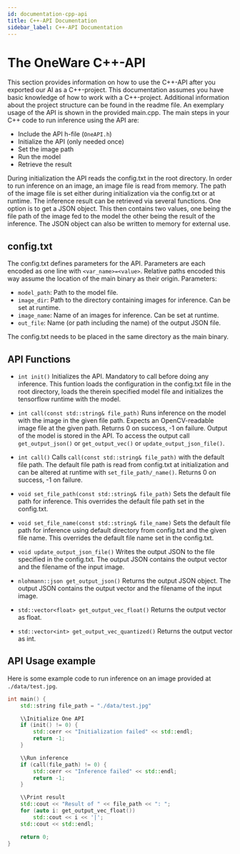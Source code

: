 ```yaml
---
id: documentation-cpp-api
title: C++-API Documentation
sidebar_label: C++-API Documentation
---
```


# The OneWare C++-API

This section provides information on how to use the C++-API after you exported our AI as a C++-project. This documentation assumes you have basic knowledge of how to work with a C++-project. Additional information about the project structure can be found in the readme file. An exemplary usage of the API is shown in the provided main.cpp. The main steps in your C++ code to run inference using the API are:
- Include the API h-file (``OneAPI.h``)
- Initialize the API (only needed once)
- Set the image path
- Run the model
- Retrieve the result

During initialization the API reads the config.txt in the root directory. In order to run inference on an image, an image file is read from memory. The path of the image file is set either during initialization via the config.txt or at runtime. The inference result can be retrieved via several functions. One option is to get a JSON object. This then contains two values, one being the file path of the image fed to the model the other being the result of the inference. The JSON object can also be written to memory for external use.

## config.txt

The config.txt defines parameters for the API. Parameters are each encoded as one line with ``<var_name>=<value>``. Relative paths encoded this way assume the location of the main binary as their origin.
Parameters:
- ``model_path``: Path to the model file.
- ``image_dir``: Path to the directory containing images for inference. Can be set at runtime.
- ``image_name``: Name of an images for inference. Can be set at runtime.
- ``out_file``: Name (or path including the name) of the output JSON file.

The config.txt needs to be placed in the same directory as the main binary.

## API Functions

- ``int init()``
 Initializes the API. Mandatory to call before doing any inference.
 This funtion loads the configuration in the config.txt file in the root directory, loads the therein specified model file and initializes the tensorflow runtime with the model.

- ``int call(const std::string& file_path)``
 Runs inference on the model with the image in the given file path.
 Expects an OpenCV-readable image file at the given path.
 Returns 0 on success, -1 on failure.
 Output of the model is stored in the API. To access the output call ``get_output_json()`` or ``get_output_vec()`` or ``update_output_json_file()``.

- ``int call()``
 Calls ``call(const std::string& file_path)`` with the default file path. The default file path is read from config.txt at initialization and can be altered at runtime with ``set_file_path/_name()``.
 Returns 0 on success, -1 on failure.

- ``void set_file_path(const std::string& file_path)``
 Sets the default file path for inference.
 This overrides the default file path set in the config.txt.

- ``void set_file_name(const std::string& file_name)``
 Sets the default file path for inference using default directory from config.txt and the given file name.
 This overrides the default file name set in the config.txt.

- ``void update_output_json_file()``
 Writes the output JSON to the file specified in the config.txt.
 The output JSON contains the output vector and the filename of the input image.

- ``nlohmann::json get_output_json()``
 Returns the output JSON object.
 The output JSON contains the output vector and the filename of the input image.

- ``std::vector<float> get_output_vec_float()``
 Returns the output vector as float.

- ``std::vector<int> get_output_vec_quantized()``
 Returns the output vector as int.
 
## API Usage example

Here is some example code to run inference on an image provided at `./data/test.jpg`.

```cpp
int main() {
	std::string file_path = "./data/test.jpg"

	\\Initialize One API
	if (init() != 0) {
		std::cerr << "Initialization failed" << std::endl;
		return -1;
	}

	\\Run inference
	if (call(file_path) != 0) {
		std::cerr << "Inference failed" << std::endl;
		return -1;
	}

	\\Print result
	std::cout << "Result of " << file_path << ": ";
	for (auto i: get_output_vec_float())
		std::cout << i << '|';
	std::cout << std::endl;

	return 0;
}
```
